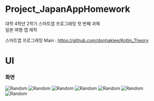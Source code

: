 # Project_JapanAppHomework

대학 4학년 2학기 스마트앱 프로그래밍 첫 번째 과제 <br>
일본 여행 앱 제작

스마트앱 프로그래밍 Main : https://github.com/donhaklee/Kotlin_Theory <br>

# UI
### 화면

![Random](Project_JapanAppHomework/images/image01.png)
![Random](Project_JapanAppHomework/images/image02.png)
![Random](Project_JapanAppHomework/images/image03.png)
![Random](Project_JapanAppHomework/images/image04.png)
![Random](Project_JapanAppHomework/images/image05.png)
![Random](Project_JapanAppHomework/images/image06.png)
![Random](Project_JapanAppHomework/images/image07.png)

